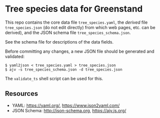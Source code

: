 # Tree species data for Greenstand

This repo contains the core data file `tree_species.yaml`, the
_derived_ file `tree_species.json` (do not edit directly) from which
web pages, etc. can be derived), and the JSON schema file
`tree_species_schema.json`.

See the schema file for descriptions of the data fields.

Before committing any changes, a new JSON file should be generated and
validated: 

```
$ yaml2json < tree_species.yaml > tree_species.json
$ ajv -s tree_species_schema.json -d tree_species.json
```

The `validate_ts` shell script can be used for this.

## Resources

 * YAML: <https://yaml.org/>, <https://www.json2yaml.com/>
 * JSON Schema: <http://json-schema.org>, <https://ajv.js.org/>

